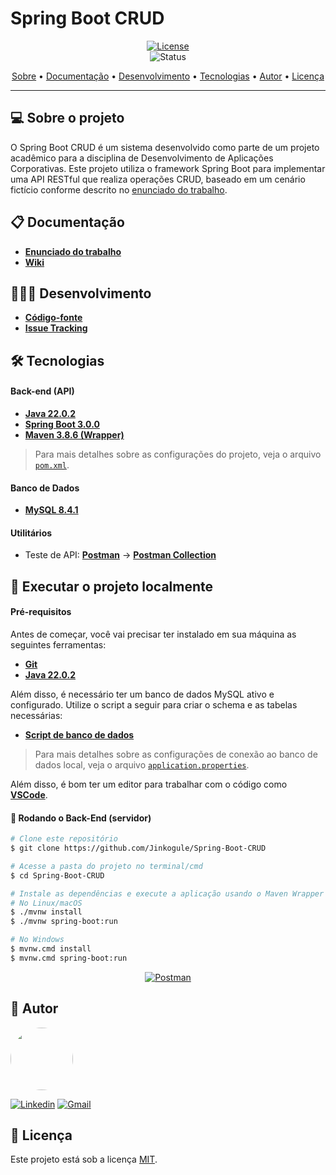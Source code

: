 # Spring Boot CRUD

<div align="center">

[![License](https://img.shields.io/github/license/Jinkogule/Spring-Boot-CRUD?style=for-the-badge)](LICENSE)<br>
![Status](https://img.shields.io/badge/STATUS-CONCLU%C3%8DDO-brightgreen?style=for-the-badge)
</div>

<p align="center">
 <a href="#-sobre-o-projeto">Sobre</a> •
 <a href="#-documentação">Documentação</a> • 
 <a href="#-desenvolvimento">Desenvolvimento</a> • 
 <a href="#-tecnologias">Tecnologias</a> • 
 <a href="#-autor">Autor</a> •
 <a href="#-licença">Licença</a>
</p>

---

## 💻 Sobre o projeto

O Spring Boot CRUD é um sistema desenvolvido como parte de um projeto acadêmico para a disciplina de Desenvolvimento de Aplicações Corporativas. Este projeto utiliza o framework Spring Boot para implementar uma API RESTful que realiza operações CRUD, baseado em um cenário fictício conforme descrito no [enunciado do trabalho](https://github.com/Jinkogule/Spring-Boot-CRUD/raw/main/src/main/resources/documents/Trabalho_em_grupo.pdf).

## 📋 Documentação

-   **[Enunciado do trabalho](https://github.com/Jinkogule/Spring-Boot-CRUD/raw/main/src/main/resources/documents/Trabalho_em_grupo.pdf)**
-   **[Wiki](https://github.com/Jinkogule/Spring-Boot-CRUD/wiki)**

## 🧑🏻‍💻 Desenvolvimento

-   **[Código-fonte](https://github.com/Jinkogule/Spring-Boot-CRUD)**
-   **[Issue Tracking](https://github.com/Jinkogule/Spring-Boot-CRUD/issues)**

## 🛠 Tecnologias

#### **Back-end (API)**

-   **[Java 22.0.2](https://www.oracle.com/br/java/technologies/downloads/)**
-   **[Spring Boot 3.0.0](https://spring.io/projects/spring-boot)**
-   **[Maven 3.8.6 (Wrapper)](https://maven.apache.org/)**

> Para mais detalhes sobre as configurações do projeto, veja o arquivo [`pom.xml`](https://github.com/Jinkogule/Spring-Boot-CRUD/blob/main/pom.xml).

#### **Banco de Dados**

-   **[MySQL 8.4.1](https://www.mysql.com/)**

#### **Utilitários**

-   Teste de API: **[Postman](https://www.postman.com/)** -> **[Postman Collection](https://github.com/Jinkogule/Spring-Boot-CRUD/raw/main/src/main/resources/documents/trabalhodac.postman_collection.json)**

## 📝 Executar o projeto localmente

#### Pré-requisitos

Antes de começar, você vai precisar ter instalado em sua máquina as seguintes ferramentas:
- **[Git](https://git-scm.com/)**
- **[Java 22.0.2](https://www.oracle.com/br/java/technologies/downloads/)**

Além disso, é necessário ter um banco de dados MySQL ativo e configurado. Utilize o script a seguir para criar o schema e as tabelas necessárias:
- **[Script de banco de dados](https://github.com/Jinkogule/Spring-Boot-CRUD/raw/main/src/main/resources/documents/trabalhodac.sql)**

> Para mais detalhes sobre as configurações de conexão ao banco de dados local, veja o arquivo [`application.properties`](https://github.com/Jinkogule/Spring-Boot-CRUD/blob/main/src/main/resources/application.properties).

Além disso, é bom ter um editor para trabalhar com o código como **[VSCode](https://code.visualstudio.com/)**.

#### 🎲 Rodando o Back-End (servidor)

```bash
# Clone este repositório
$ git clone https://github.com/Jinkogule/Spring-Boot-CRUD

# Acesse a pasta do projeto no terminal/cmd
$ cd Spring-Boot-CRUD

# Instale as dependências e execute a aplicação usando o Maven Wrapper
# No Linux/macOS
$ ./mvnw install
$ ./mvnw spring-boot:run

# No Windows
$ mvnw.cmd install
$ mvnw.cmd spring-boot:run
```

<div align="center">

[![Postman](https://img.shields.io/badge/Run%20in%20Postman-FF6C37?style=for-the-badge&logo=postman&logoColor=white)](https://github.com/Jinkogule/Spring-Boot-CRUD/raw/main/src/main/resources/documents/trabalhodac.postman_collection.json)

</div>

###

## 📝 Autor

<img border-radius="50%" style="border-radius: 50%;" src="https://avatars.githubusercontent.com/u/52849575?v=4" width="100px;" alt=""/>

[![Linkedin](https://img.shields.io/badge/-Lucas%20Pimenta-blue?style=flat-square&logo=Linkedin&logoColor=white&link=https://www.linkedin.com/in/lucas-pimenta-0663671b1/)](https://www.linkedin.com/in/lucas-pimenta-0663671b1/) 
[![Gmail](https://img.shields.io/badge/-lucaspimenta21@gmail.com-c14438?style=flat-square&logo=Gmail&logoColor=white&link=mailto:lucaspimenta21@gmail.com)](mailto:lucaspimenta21@gmail.com)

## 📝 Licença

Este projeto está sob a licença [MIT](./LICENSE).
